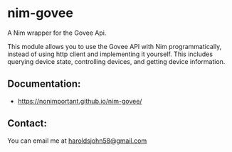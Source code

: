 # nim-govee
A Nim wrapper for the Govee Api.

This module allows you to use the Govee API with Nim programmatically, instead of using http client and implementing it yourself. This includes querying device state, controlling devices, and getting device information.

## Documentation: 
  - https://nonimportant.github.io/nim-govee/

## Contact:
You can email me at haroldsjohn58@gmail.com

